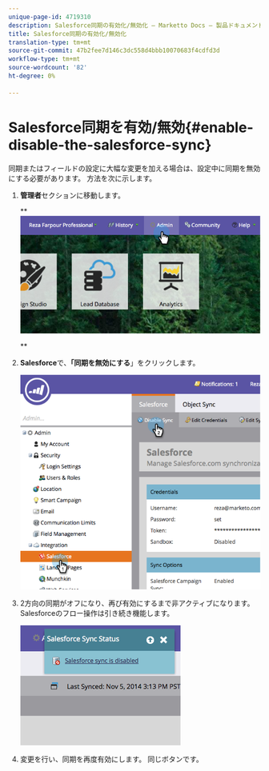 ```yaml
---
unique-page-id: 4719310
description: Salesforce同期の有効化/無効化 — Marketto Docs — 製品ドキュメント
title: Salesforce同期の有効化/無効化
translation-type: tm+mt
source-git-commit: 47b2fee7d146c3dc558d4bbb10070683f4cdfd3d
workflow-type: tm+mt
source-wordcount: '82'
ht-degree: 0%

---
```



# Salesforce同期を有効/無効{#enable-disable-the-salesforce-sync}

同期またはフィールドの設定に大幅な変更を加える場合は、設定中に同期を無効にする必要があります。 方法を次に示します。

1. **管理者**&#x200B;セクションに移動します。

   ** ![](assets/image2014-12-10-13-3a24-3a35.png)

   **

1. **Salesforce**&#x200B;で、**「同期を無効にする**」をクリックします。

   ![](assets/image2014-12-10-13-3a24-3a47.png)

1. 2方向の同期がオフになり、再び有効にするまで非アクティブになります。 Salesforceのフロー操作は引き続き機能します。

   ![](assets/image2014-12-10-13-3a24-3a58.png)

1. 変更を行い、同期を再度有効にします。 同じボタンです。

